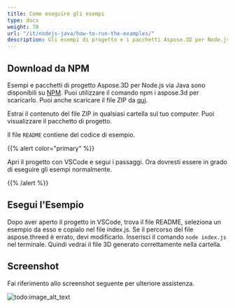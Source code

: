 ```yaml
---
title: Come eseguire gli esempi
type: docs
weight: 70
url: "/it/nodejs-java/how-to-run-the-examples/"
description: Gli esempi di progetto e i pacchetti Aspose.3D per Node.js via Java sono disponibili per il download su NPM.
---
```


## **Download da NPM**
Esempi e pacchetti di progetto Aspose.3D per Node.js via Java sono disponibili su [NPM](https://www.npmjs.com/package/aspose.3d). Puoi utilizzare il comando npm i aspose.3d per scaricarlo. Puoi anche scaricare il file ZIP da [qui](https://releases.aspose.com/3d/nodejs-java/).

Estrai il contenuto del file ZIP in qualsiasi cartella sul tuo computer. Puoi visualizzare il pacchetto di progetto.

Il file `README` contiene del codice di esempio.

{{% alert color="primary" %}} 

Apri il progetto con VSCode e segui i passaggi. Ora dovresti essere in grado di eseguire gli esempi normalmente.

{{% /alert %}} 
## **Esegui l'Esempio**
Dopo aver aperto il progetto in VSCode, trova il file README, seleziona un esempio da esso e copialo nel file index.js. Se il percorso del file aspose.threed è errato, devi modificarlo. Inserisci il comando `node index.js` nel terminale. Quindi vedrai il file 3D generato correttamente nella cartella.

## **Screenshot**
Fai riferimento allo screenshot seguente per ulteriore assistenza.

![todo:image_alt_text](how-to-run-the-examples_1.png)